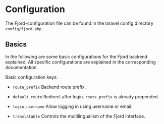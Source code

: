 # Configuration

The Fjord-configuration file can be found in the laravel config directory `config/fjord.php`.

## Basics

In the following are some basic configurations for the Fjord backend explained. All specific configurations are explained in the corresponding documentation.

Basic configuration keys:

-   `route_prefix` Backend route prefix.

-   `default_route` Redirect after login. `route_prefix` is already prepended.

-   `login.username` Allow logging in using username or email.

-   `translatable` Controls the multilingualism of the Fjord interface.
